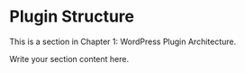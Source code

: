 # Plugin Structure

This is a section in Chapter 1: WordPress Plugin Architecture.

Write your section content here.
